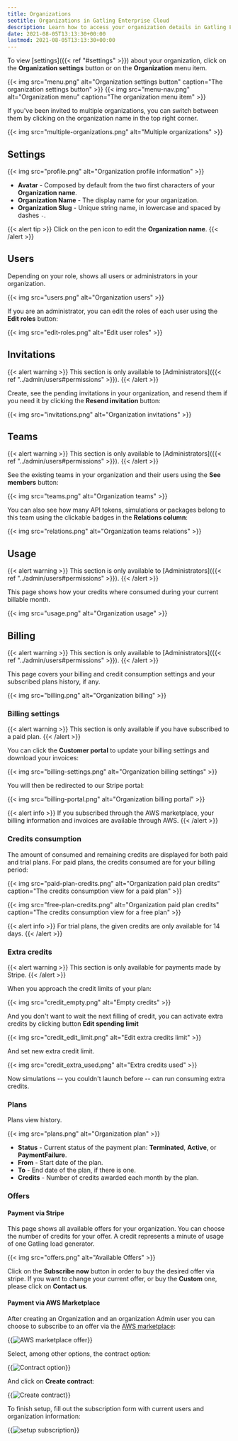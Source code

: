 ```yaml
---
title: Organizations
seotitle: Organizations in Gatling Enterprise Cloud
description: Learn how to access your organization details in Gatling Enterprise Cloud.
date: 2021-08-05T13:13:30+00:00
lastmod: 2021-08-05T13:13:30+00:00
---
```


To view [settings]({{< ref "#settings" >}}) about your organization, click on the **Organization settings** button or on the **Organization** menu item.

{{< img src="menu.png" alt="Organization settings button" caption="The organization settings button" >}}
{{< img src="menu-nav.png" alt="Organization menu" caption="The organization menu item" >}}

If you've been invited to multiple organizations, 
you can switch between them by clicking on the organization name in the top right corner.

{{< img src="multiple-organizations.png" alt="Multiple organizations" >}}

## Settings

{{< img src="profile.png" alt="Organization profile information" >}}

* **Avatar** - Composed by default from the two first characters of your **Organization name**.
* **Organization Name** - The display name for your organization.
* **Organization Slug** - Unique string name, in lowercase and spaced by dashes `-`.


{{< alert tip >}}
Click on the pen icon to edit the **Organization name**.
{{< /alert >}}

## Users

Depending on your role, shows all users or administrators in your organization.

{{< img src="users.png" alt="Organization users" >}}

If you are an administrator, you can edit the roles of each user using the **Edit roles** button:

{{< img src="edit-roles.png" alt="Edit user roles" >}}

## Invitations

{{< alert warning >}}
This section is only available to [Administrators]({{< ref "../admin/users#permissions" >}}).
{{< /alert >}}

Create, see the pending invitations in your organization, and resend them if you need it by clicking the **Resend invitation** button:

{{< img src="invitations.png" alt="Organization invitations" >}}

## Teams

{{< alert warning >}}
This section is only available to [Administrators]({{< ref "../admin/users#permissions" >}}).
{{< /alert >}}

See the existing teams in your organization and their users using the **See members** button:

{{< img src="teams.png" alt="Organization teams" >}}

You can also see how many API tokens, simulations or packages belong to this team using the clickable badges in the **Relations column**:

{{< img src="relations.png" alt="Organization teams relations" >}}

## Usage

{{< alert warning >}}
This section is only available to [Administrators]({{< ref "../admin/users#permissions" >}}).
{{< /alert >}}

This page shows how your credits where consumed during your current billable month. 

{{< img src="usage.png" alt="Organization usage" >}}

## Billing

{{< alert warning >}}
This section is only available to [Administrators]({{< ref "../admin/users#permissions" >}}).
{{< /alert >}}

This page covers your billing and credit consumption settings and your subscribed plans history, if any.

{{< img src="billing.png" alt="Organization billing" >}}

### Billing settings

{{< alert warning >}}
This section is only available if you have subscribed to a paid plan.
{{< /alert >}}

You can click the **Customer portal** to update your billing settings and download your invoices:

{{< img src="billing-settings.png" alt="Organization billing settings" >}}

You will then be redirected to our Stripe portal:

{{< img src="billing-portal.png" alt="Organization billing portal" >}}

{{< alert info >}}
If you subscribed through the AWS marketplace, your billing information and invoices are available through AWS.
{{< /alert >}}

### Credits consumption

The amount of consumed and remaining credits are displayed for both paid and trial plans. For paid plans, the credits consumed are for your billing period:

{{< img src="paid-plan-credits.png" alt="Organization paid plan credits" caption="The credits consumption view for a paid plan" >}}

{{< img src="free-plan-credits.png" alt="Organization paid plan credits" caption="The credits consumption view for a free plan" >}}

{{< alert info >}}
For trial plans, the given credits are only available for 14 days.
{{< /alert >}}

### Extra credits

{{< alert warning >}}
This section is only available for payments made by Stripe.
{{< /alert >}}

When you approach the  credit limits of your plan:

{{< img src="credit_empty.png" alt="Empty credits" >}}

And you don't want to wait the next filling of credit, you can activate extra credits by clicking button **Edit spending limit**

{{< img src="credit_edit_limit.png" alt="Edit extra credits limit" >}}

And set new extra credit limit.

{{< img src="credit_extra_used.png" alt="Extra credits used" >}}

Now simulations -- you couldn't launch before -- can run consuming extra credits.


### Plans

Plans view history.

{{< img src="plans.png" alt="Organization plan" >}}

* **Status** - Current status of the payment plan: **Terminated**, **Active**, or **PaymentFailure**.
* **From** - Start date of the plan.
* **To** - End date of the plan, if there is one.
* **Credits** - Number of credits awarded each month by the plan.

### Offers

#### Payment via Stripe

This page shows all available offers for your organization. You can choose the number of credits for your offer. A credit represents a minute of usage of one Gatling load generator.

{{< img src="offers.png" alt="Available Offers" >}}

Click on the **Subscribe now** button in order to buy the desired offer via stripe. If you want to change your current offer, or buy the **Custom** one, please click on **Contact us**.


#### Payment via AWS Marketplace

After creating an Organization and an organization Admin user you can choose to subscribe to an offer via the [AWS marketplace](https://aws.amazon.com/marketplace/pp/prodview-6bhi2464rfmzq):  

{{<img src="aws_marketplace.png" alt="AWS marketplace offer" >}}

Select, among other options, the contract option:

{{<img src="aws_contract_option.png" alt="Contract option" >}}

And click on **Create contract**:

{{<img src="aws_create_contract.png" alt="Create contract" >}}

To finish setup, fill out the subscription form with current users and organization information:

{{<img src="aws_subscription_form.png" alt="setup subscription" >}}
